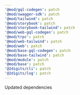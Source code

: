 ```yaml
---
'@mod/gql-codegen': patch
'@mod/swagger-sdk': patch
'@mod/tailwind': patch
'@mod/storybook': patch
'@mod/storybook-tailwind': patch
'@mod/web-gql-codegen': patch
'@mod/trpc': patch
'@mod/web-tailwind': patch
'@mod/web': patch
'@mod/base-gql-codegen': patch
'@mod/base-tailwind': patch
'@mod/module': patch
'@mod/base': patch
'@2digits/cli': patch
'@2digits/log': patch
---
```


Updated dependencies
